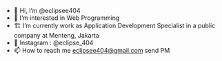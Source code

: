 - 👋 Hi, I’m @eclipsee404
- 👀 I’m interested in Web Programming
- 🏗️ I’m currently work as Application Development Specialist in a public company at Menteng, Jakarta
- 🔗 Instagram : @eclipse_404
- 📫 How to reach me eclipsee404@gmail.com send PM

<!---
eclipsee404/eclipsee404 is a ✨ special ✨ repository because its `README.md` (this file) appears on your GitHub profile.
You can click the Preview link to take a look at your changes.
--->
